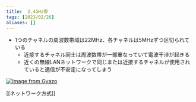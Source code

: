 ```yaml
---
title:  2.4GHz帯
tags: [2023/02/26]
aliases: []
---
```


- 1つのチャネルの周波数帯域は22MHz、各チャネルは5MHzずつ区切られている
	- 近接するチャネル同士は周波数帯が一部重なっていて電波干渉が起きる
	- 近くの無線LANネットワークで同じまたは近接するチャネルが使用されていると通信が不安定になってしまう

[![Image from Gyazo](https://i.gyazo.com/082de486ce6d110e6974e29092827856.gif)](https://gyazo.com/082de486ce6d110e6974e29092827856)

[[ネットワーク方式]]